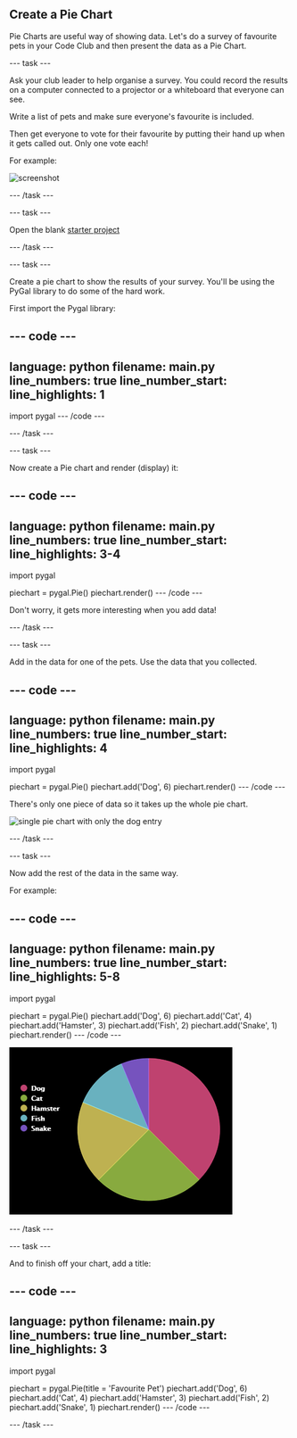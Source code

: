 ## Create a Pie Chart

Pie Charts are useful way of showing data. Let's do a survey of favourite pets in your Code Club and then present the data as a Pie Chart.

--- task ---

Ask your club leader to help organise a survey. You could record the results on a computer connected to a projector or a whiteboard that everyone can see.

Write a list of pets and make sure everyone's favourite is included.

Then get everyone to vote for their favourite by putting their hand up when it gets called out. Only one vote each!

For example:

![screenshot](images/pets-favourite.png)

--- /task ---

--- task ---

Open the blank [starter project](https://editor.raspberrypi.org/en/projects/popular-pets-starter)

--- /task ---

--- task ---

Create a pie chart to show the results of your survey. You'll be using the PyGal library to do some of the hard work.

First import the Pygal library:

--- code ---
---
language: python
filename: main.py
line_numbers: true
line_number_start: 
line_highlights: 1
---
import pygal
--- /code ---

--- /task ---

--- task ---

Now create a Pie chart and render (display) it:

--- code ---
---
language: python
filename: main.py
line_numbers: true
line_number_start: 
line_highlights: 3-4
---
import pygal

piechart = pygal.Pie()
piechart.render()
--- /code ---

Don't worry, it gets more interesting when you add data!

--- /task ---

--- task ---

Add in the data for one of the pets. Use the data that you collected.

--- code ---
---
language: python
filename: main.py
line_numbers: true
line_number_start: 
line_highlights: 4
---
import pygal

piechart = pygal.Pie()
piechart.add('Dog', 6)
piechart.render()
--- /code ---

There's only one piece of data so it takes up the whole pie chart.

![single pie chart with only the dog entry](images/pets-add.png)

--- /task ---

--- task ---

Now add the rest of the data in the same way.

For example:

--- code ---
---
language: python
filename: main.py
line_numbers: true
line_number_start: 
line_highlights: 5-8
---
import pygal

piechart = pygal.Pie()
piechart.add('Dog', 6)
piechart.add('Cat', 4)
piechart.add('Hamster', 3)
piechart.add('Fish', 2)
piechart.add('Snake', 1)
piechart.render()
--- /code ---

![screenshot](images/pets-add-all.png)

--- /task ---

--- task ---

And to finish off your chart, add a title:

--- code ---
---
language: python
filename: main.py
line_numbers: true
line_number_start: 
line_highlights: 3
---
import pygal

piechart = pygal.Pie(title = 'Favourite Pet')
piechart.add('Dog', 6)
piechart.add('Cat', 4)
piechart.add('Hamster', 3)
piechart.add('Fish', 2)
piechart.add('Snake', 1)
piechart.render()
--- /code ---

--- /task ---



